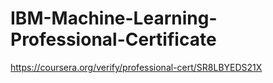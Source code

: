 # IBM-Machine-Learning-Professional-Certificate

https://coursera.org/verify/professional-cert/SR8LBYEDS21X
